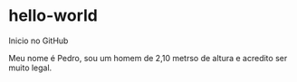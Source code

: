 # hello-world

Inicio no GitHub

Meu nome é Pedro, sou um homem de 2,10 metrso de altura e acredito ser muito legal.
